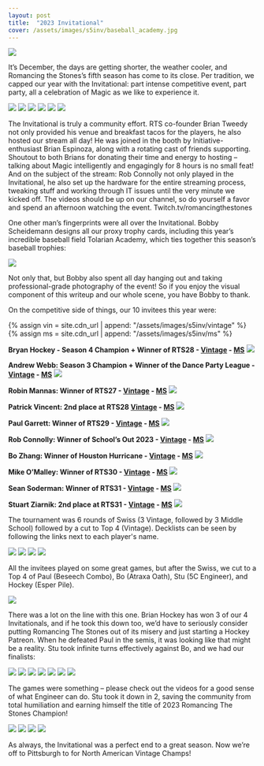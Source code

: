 ```yaml
---
layout: post
title:  "2023 Invitational"
cover: /assets/images/s5inv/baseball_academy.jpg
---
```


![]({{site.cdn_url}}/assets/images/s5inv/baseball_academy.jpg)

It’s December, the days are getting shorter, the weather cooler, and Romancing the
Stones’s fifth season has come to its close. Per tradition, we capped our year with
the Invitational: part intense competitive event, part party, all a celebration of
Magic as we like to experience it.

![]({{site.cdn_url}}/assets/images/s5inv/swag.jpg)
![]({{site.cdn_url}}/assets/images/s5inv/booth.jpg)
![]({{site.cdn_url}}/assets/images/s5inv/john.jpg)
![]({{site.cdn_url}}/assets/images/s5inv/shots.jpg)
![]({{site.cdn_url}}/assets/images/s5inv/stream.jpg)
![]({{site.cdn_url}}/assets/images/s5inv/stu_fam.jpg)

The Invitational is truly a community effort. RTS co-founder Brian Tweedy not only
provided his venue and breakfast tacos for the players, he also hosted our stream all
day! He was joined in the booth by Initiative-enthusiast Brian Espinoza, along with a
rotating cast of friends supporting. Shoutout to both Brians for donating their time
and energy to hosting – talking about Magic intelligently and engagingly for 8 hours
is no small feat! And on the subject of the stream: Rob Connolly not only played in the
Invitational, he also set up the hardware for the entire streaming process, tweaking
stuff and working through IT issues until the very minute we kicked off. The videos
should be up on our channel, so do yourself a favor and spend an afternoon watching
the event. Twitch.tv/romancingthestones

One other man’s fingerprints were all over the Invitational. Bobby Scheidemann designs
all our proxy trophy cards, including this year’s incredible baseball field
Tolarian Academy, which ties together this season’s baseball trophies:

![]({{site.cdn_url}}/assets/images/s5inv/swag.jpg)

Not only that, but Bobby also spent all day hanging out and taking professional-grade
photography of the event! So if you enjoy the visual component of this writeup and our
whole scene, you have Bobby to thank.

On the competitive side of things, our 10 invitees this year were:

{% assign vin = site.cdn_url | append: "/assets/images/s5inv/vintage" %}
{% assign ms = site.cdn_url | append:  "/assets/images/s5inv/ms" %}

**Bryan Hockey - Season 4 Champion + Winner of RTS28 - [Vintage]({{vin}}/hockey_fixed.jpg) - [MS]({{ms}}/hockey.jpg)**
![]({{site.cdn_url}}/assets/images/s5inv/hockey.jpg)

**Andrew Webb: Season 3 Champion + Winner of the Dance Party League - [Vintage]({{vin}}/webb.jpg) - [MS]({{ms}}/webb.jpg)**
![]({{site.cdn_url}}/assets/images/s5inv/webb.jpg)

**Robin Mannas: Winner of RTS27 - [Vintage]({{vin}}/robin.jpg) - [MS]({{ms}}/robin.jpg)**
![]({{site.cdn_url}}/assets/images/s5inv/robin.jpg)

**Patrick Vincent: 2nd place at RTS28 [Vintage]({{vin}}/pat.jpg) - [MS]({{ms}}/pat.jpg)**
![]({{site.cdn_url}}/assets/images/s5inv/patrick.jpg)

**Paul Garrett: Winner of RTS29 - [Vintage]({{vin}}/paul.jpg) - [MS]({{ms}}/paul.jpg)**
![]({{site.cdn_url}}/assets/images/s5inv/paul.jpg)

**Rob Connolly: Winner of School’s Out 2023 - [Vintage]({{vin}}/rob.jpg) - [MS]({{ms}}/rob.jpg)**
![]({{site.cdn_url}}/assets/images/s5inv/rob.jpg)

**Bo Zhang: Winner of Houston Hurricane - [Vintage]({{vin}}/bo.jpg) - [MS]({{ms}}/bo.jpg)**
![]({{site.cdn_url}}/assets/images/s5inv/bo.jpg)

**Mike O’Malley: Winner of RTS30 - [Vintage]({{vin}}/mike.jpg) - [MS]({{ms}}/mike.jpg)**
![]({{site.cdn_url}}/assets/images/s5inv/mike.jpg)

**Sean Soderman: Winner of RTS31 - [Vintage]({{vin}}/sean.jpg) - [MS]({{ms}}/sean.jpg)**
![]({{site.cdn_url}}/assets/images/s5inv/sean.jpg)

**Stuart Ziarnik: 2nd place at RTS31 - [Vintage]({{vin}}/stu_fixed.jpg) - [MS]({{ms}}/stu.jpg)**
![]({{site.cdn_url}}/assets/images/s5inv/stu.jpg)

The tournament was 6 rounds of Swiss (3 Vintage, followed by 3 Middle School) followed
by a cut to Top 4 (Vintage). Decklists can be seen by following the links next to each
player's name.

![]({{site.cdn_url}}/assets/images/s5inv/enchantress_qs.jpg)
![]({{site.cdn_url}}/assets/images/s5inv/mike_v_webb.jpg)
![]({{site.cdn_url}}/assets/images/s5inv/pat_v_rob.jpg)
![]({{site.cdn_url}}/assets/images/s5inv/stu_v_paul.jpg)

All the invitees played on some great games, but after the Swiss, we cut to a Top 4
of Paul (Beseech Combo), Bo (Atraxa Oath), Stu (5C Engineer), and Hockey (Esper Pile).

![]({{site.cdn_url}}/assets/images/s5inv/top_4.jpg)

There was a lot on the line with this one. Brian Hockey has won 3 of our 4
Invitationals, and if he took this down too, we’d have to seriously consider putting
Romancing The Stones out of its misery and just starting a Hockey Patreon. When he
defeated Paul in the semis, it was looking like that might be a reality. Stu took
infinite turns effectively against Bo, and we had our finalists:

![]({{site.cdn_url}}/assets/images/s5inv/finalists.jpg)
![]({{site.cdn_url}}/assets/images/s5inv/fisticuffs.jpg)
![]({{site.cdn_url}}/assets/images/s5inv/finals.jpg)
![]({{site.cdn_url}}/assets/images/s5inv/hockey_board.jpg)
![]({{site.cdn_url}}/assets/images/s5inv/stu_board.jpg)
![]({{site.cdn_url}}/assets/images/s5inv/hockey_face.jpg)
![]({{site.cdn_url}}/assets/images/s5inv/stu_face.jpg)

The games were something – please check out the videos for a good sense of what
Engineer can do. Stu took it down in 2, saving the community from total humiliation
and earning himself the title of 2023 Romancing The Stones Champion!

![]({{site.cdn_url}}/assets/images/s5inv/shake.jpg)
![]({{site.cdn_url}}/assets/images/s5inv/whew.jpg)
![]({{site.cdn_url}}/assets/images/s5inv/hug.jpg)
![]({{site.cdn_url}}/assets/images/s5inv/champ.jpg)

As always, the Invitational was a perfect end to a great season. Now we’re off to
Pittsburgh to for North American Vintage Champs!

